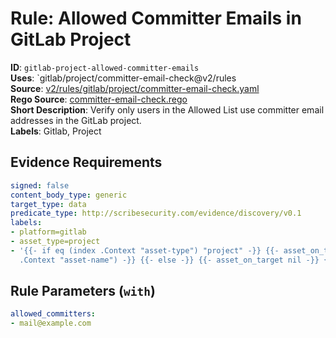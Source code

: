 # Rule: Allowed Committer Emails in GitLab Project

**ID**: `gitlab-project-allowed-committer-emails`  
**Uses**: `gitlab/project/committer-email-check@v2/rules  
**Source**: [v2/rules/gitlab/project/committer-email-check.yaml](https://github.com/scribe-public/sample-policies/v2/rules/gitlab/project/committer-email-check.yaml)  
**Rego Source**: [committer-email-check.rego](https://github.com/scribe-public/sample-policies/v2/rules/gitlab/project/committer-email-check.rego)  
**Short Description**: Verify only users in the Allowed List use committer email addresses in the GitLab project.  
**Labels**: Gitlab, Project

## Evidence Requirements

```yaml
signed: false
content_body_type: generic
target_type: data
predicate_type: http://scribesecurity.com/evidence/discovery/v0.1
labels:
- platform=gitlab
- asset_type=project
- '{{- if eq (index .Context "asset-type") "project" -}} {{- asset_on_target (index
  .Context "asset-name") -}} {{- else -}} {{- asset_on_target nil -}} {{- end -}}'
```
## Rule Parameters (`with`)

```yaml
allowed_committers:
- mail@example.com
```
